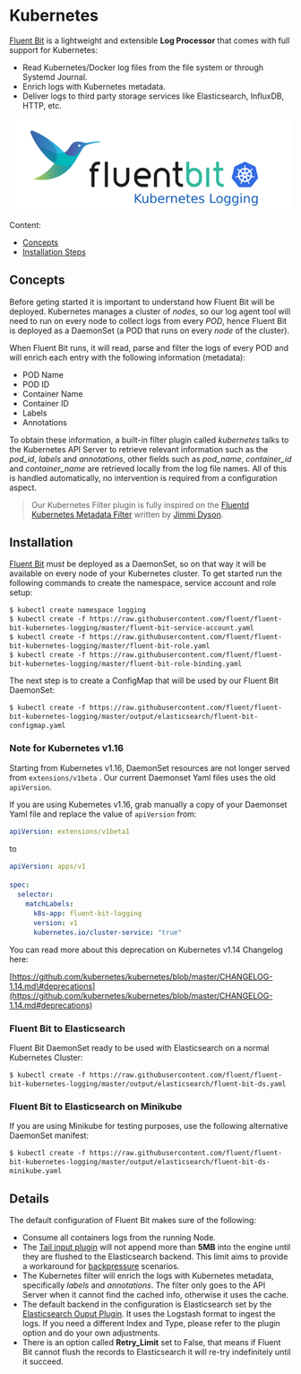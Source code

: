 # Kubernetes

[Fluent Bit](http://fluentbit.io) is a lightweight and extensible **Log Processor** that comes with full support for Kubernetes:

* Read Kubernetes/Docker log files from the file system or through Systemd Journal.
* Enrich logs with Kubernetes metadata.
* Deliver logs to third party storage services like Elasticsearch, InfluxDB, HTTP, etc.

![](../.gitbook/assets/fluentbit_kube_logging%20%281%29.png)

Content:

* [Concepts](kubernetes.md#concepts)
* [Installation Steps](kubernetes.md#installation)

## Concepts <a id="concepts"></a>

Before geting started it is important to understand how Fluent Bit will be deployed. Kubernetes manages a cluster of _nodes_, so our log agent tool will need to run on every node to collect logs from every _POD_, hence Fluent Bit is deployed as a DaemonSet \(a POD that runs on every _node_ of the cluster\).

When Fluent Bit runs, it will read, parse and filter the logs of every POD and will enrich each entry with the following information \(metadata\):

* POD Name
* POD ID
* Container Name
* Container ID
* Labels
* Annotations

To obtain these information, a built-in filter plugin called _kubernetes_ talks to the Kubernetes API Server to retrieve relevant information such as the _pod\_id_, _labels_ and _annotations_, other fields such as _pod\_name_, _container\_id_ and _container\_name_ are retrieved locally from the log file names. All of this is handled automatically, no intervention is required from a configuration aspect.

> Our Kubernetes Filter plugin is fully inspired on the [Fluentd Kubernetes Metadata Filter](https://github.com/fabric8io/fluent-plugin-kubernetes_metadata_filter) written by [Jimmi Dyson](https://github.com/jimmidyson).

## Installation <a id="installation"></a>

[Fluent Bit](http://fluentbit.io) must be deployed as a DaemonSet, so on that way it will be available on every node of your Kubernetes cluster. To get started run the following commands to create the namespace, service account and role setup:

```text
$ kubectl create namespace logging
$ kubectl create -f https://raw.githubusercontent.com/fluent/fluent-bit-kubernetes-logging/master/fluent-bit-service-account.yaml
$ kubectl create -f https://raw.githubusercontent.com/fluent/fluent-bit-kubernetes-logging/master/fluent-bit-role.yaml
$ kubectl create -f https://raw.githubusercontent.com/fluent/fluent-bit-kubernetes-logging/master/fluent-bit-role-binding.yaml
```

The next step is to create a ConfigMap that will be used by our Fluent Bit DaemonSet:

```text
$ kubectl create -f https://raw.githubusercontent.com/fluent/fluent-bit-kubernetes-logging/master/output/elasticsearch/fluent-bit-configmap.yaml
```

### Note for Kubernetes v1.16

Starting from Kubernetes v1.16, DaemonSet resources are not longer served from `extensions/v1beta` . Our current Daemonset Yaml files uses the old `apiVersion`.

If you are using Kubernetes v1.16, grab manually a copy of your Daemonset Yaml file and replace the value of `apiVersion` from:

```yaml
apiVersion: extensions/v1beta1
```

to

```yaml
apiVersion: apps/v1

spec:
  selector:
    matchLabels:
      k8s-app: fluent-bit-logging
      version: v1
      kubernetes.io/cluster-service: "true"
```

You can read more about this deprecation on Kubernetes v1.14 Changelog here:

[https://github.com/kubernetes/kubernetes/blob/master/CHANGELOG-1.14.md\#deprecations](https://github.com/kubernetes/kubernetes/blob/master/CHANGELOG-1.14.md#deprecations)

### Fluent Bit to Elasticsearch

Fluent Bit DaemonSet ready to be used with Elasticsearch on a normal Kubernetes Cluster:

```text
$ kubectl create -f https://raw.githubusercontent.com/fluent/fluent-bit-kubernetes-logging/master/output/elasticsearch/fluent-bit-ds.yaml
```

### Fluent Bit to Elasticsearch on Minikube

If you are using Minikube for testing purposes, use the following alternative DaemonSet manifest:

```text
$ kubectl create -f https://raw.githubusercontent.com/fluent/fluent-bit-kubernetes-logging/master/output/elasticsearch/fluent-bit-ds-minikube.yaml
```

## Details

The default configuration of Fluent Bit makes sure of the following:

* Consume all containers logs from the running Node.
* The [Tail input plugin](https://docs.fluentbit.io/manual/v/1.0/input/tail) will not append more than **5MB**  into the engine until they are flushed to the Elasticsearch backend. This limit aims to provide a workaround for [backpressure](https://docs.fluentbit.io/manual/v/1.0/configuration/backpressure) scenarios.
* The Kubernetes filter will enrich the logs with Kubernetes metadata, specifically _labels_ and _annotations_. The filter only goes to the API Server when it cannot find the cached info, otherwise it uses the cache.
* The default backend in the configuration is Elasticsearch set by the [Elasticsearch Ouput Plugin](https://docs.fluentbit.io/manual/v/1.0/output/elasticsearch). It uses the Logstash format to ingest the logs. If you need a different Index and Type, please refer to the plugin option and do your own adjustments.
* There is an option called **Retry\_Limit** set to False, that means if Fluent Bit cannot flush the records to Elasticsearch it will re-try indefinitely until it succeed.

